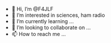 - 👋 Hi, I’m @F4JLF
- 👀 I’m interested in sciences, ham radio
- 🌱 I’m currently learning ...
- 💞️ I’m looking to collaborate on ...
- 📫 How to reach me ...

<!---
F4JLF/F4JLF is a ✨ special ✨ repository because its `README.md` (this file) appears on your GitHub profile.
You can click the Preview link to take a look at your changes.
--->
